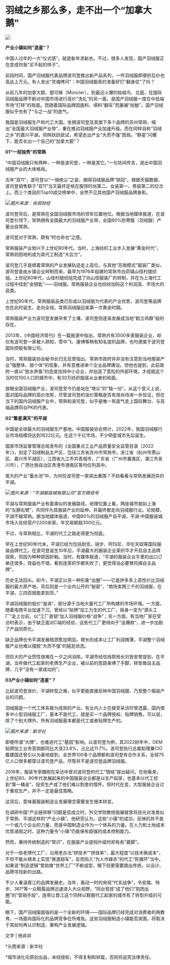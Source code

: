 # 羽绒之乡那么多，走不出一个“加拿大鹅”

![](https://inews.gtimg.com/newsapp_bt/0/15631531868/1000)

**产业小镇如何“造星”？**

中国人过年的一大“仪式感”，就是新年添新衣。不过，很多人发现，国产羽绒服正在变成你我“买不起的样子”。

前段时间，国产羽绒服代表品牌波司登推出新产品系列，一件羽绒服即便折后价也高达上万元。有人发出“灵魂拷问”：中国羽绒服真的准备好打“翻身仗”了吗？

从前几年的加拿大鹅、盟可睐（Moncler），到最近火爆的始祖鸟、北面，在国际羽绒服品牌不断对中国市场进行高价“洗礼”的另一面，是国产羽绒服一度在中低端市场“打转”的局面。而随着国际品牌因面料、填料“翻车”而屡被“祛魅”，国产羽绒服似乎也有了“与之一战”的底气。

我国是羽绒服生产和代工大国。坐拥波司登及其旗下多个品牌的苏州常熟，喊出“全国最大羽绒服产业带”，重在推动羽绒服产业加速升级。而在同样自称“羽绒之乡”的嘉兴平湖，同样跃跃欲试，希望走出产业“大而不强”困局。“群星”闪耀下，能否长出一个自己的“加拿大鹅”？

**01“一枝独秀”的常熟**

“中国羽绒服只有两种，一种是波司登，一种是其它。”一句坊间传言，道出中国羽绒服产业的大体格局。

去年“双11”，波司登以“一骑绝尘”之姿，摘得羽绒服品牌“销冠”。根据天猫数据，波司登销售额于“双11”当天最终定格在服饰时尚第二、女装第一、男装第二的位次上。而三个类目的Top10成交榜单中，全然不见其他国产羽绒服品牌身影。

![](https://inews.gtimg.com/newsapp_bt/0/15631531871/1000)_图片来源：央视财经_

波司登背后，是常熟在全国羽绒服市场的领军位置地位。根据当地媒体报道，在波司登引领下，常熟拥有全国最大的羽绒服产业带，全国60%防寒服（羽绒服）产量出自常熟。

波司登对于常熟，颇有“时也命也”之感。

常熟服装产业勃兴于上世纪80年代。当时，上海纺织工业步入发展“黄金时代”，常熟则因地利成为其代工制造“大后方”。

波司登几乎是顺着常熟的产业发展轨迹走上高位。与其他“苏南模式”服装厂类似，波司登是由乡镇企业转制而来，最早为1976年组建的常熟市白茆镇山径村缝纫组。上世纪80年代，山径村缝纫组完成了向山径服装厂的转制，并在为上海代工过程中找到“金钥匙”——羽绒服。常熟服装企业也纷纷加码这个利润高、市场大的品类。

上世纪90年代，常熟服装品类已形成以羽绒服为代表的产业优势，波司登等品牌也在此时诞生，走向全球。常熟羽绒服迎来第一次黄金时期。

常熟服装产业为波司登发展孕育了土壤，波司登则逐渐发展成当地“鹤立鸡群”般的存在。

2013年，《中国经济周刊》在一篇报道中指出，常熟共有3500多家服装企业，却仅有波司登一家被人熟知，雪中飞、康博等稍有知名度的品牌，也均隶属于波司登国际控股有限公司。

当时，常熟服装协会秘书长归无忌曾指出，常熟市政府并非没有注意到当地服装产业“强整体、弱个体”的现象，并有意推进单个企业品牌建设。但他也提到，此前政府一直以“放水养鱼”的态度扶持中小企业，并创造了宽松的外部环境，才成就这个当时仅100人口的城市中，有30万纺织服装从业者的局面。

放眼全国羽绒服产业，波司登至今仍是站在“塔尖”的“独一份”。从这个意义上说，面对国际品牌的高价攻势，尽管波司登的涨价策略是否有效尚待进一步验证，但在当下的国内羽绒服产业中，常熟和波司登，似乎是唯一有底气走上国际舞台、与高端品牌同台PK的代表。

**02“繁星满天”的平湖**

中国是全球最大的羽绒服生产基地。中国服装协会预计，2022年，我国羽绒服行业市场规模将达到1622亿元。在这个千亿市场，不少明星城市先后诞生。

国家市场监督管理总局发布的《全国重点工业产品质量安全监管目录（2022年）》，划定了羽绒制品主产区，包括江苏省苏州市常熟市，浙江省（杭州市萧山区、嘉兴市平湖区），江西省九江市共青城市，广东省（广州市番禺区、湛江市吴川市），广西壮族自治区贵港市港南区等均位列其中。

偌大的产业“蓄水池”中，为何仅波司登一家突出重围？不妨看看与常熟发展迥异的平湖。

![](https://inews.gtimg.com/newsapp_bt/0/15631531923/1000)_图片来源：“平湖服装城有限公司”官方微信号_

平湖与常熟服装产业有着类似的发展路径。地理位置上看，两座城市就如上海的“左膀右臂”，共同作为其服装产业的延伸，并最终都走向羽绒服行业。论规模，平湖不输常熟。据当地媒体报道，中国80%的羽绒服产自平湖，平湖·中国服装城市场入驻经营户2200余家，年交易额超300亿元。

不过，与常熟相比，平湖的代工之路走得更为彻底。

早在上世纪90年代末，平湖已经为包括耐克、锐步、阿玛尼、华伦天奴等国际服装品牌代工。在波司登诞生10年后，平湖最大的服装企业茉织华才开启自主品牌探索，但因为种种原因折戟。当时，有媒体报道，“平湖的服装企业手里的出口订单还很多，效益也不错，看到连茉织华都失败了，更觉得没必要冒险搞自主品牌”。

历史无法回头。如今，平湖正以另一种形象“出圈”——它是拼多多上高性价比羽绒服的最大原产地，背后则是一个业内公开的“秘密”，“商场卖两三千的羽绒服，在平湖，三四百就能拿到货。”

平湖羽绒服的低价“漩涡”，部分源于当地大量代工厂所构建的市场环境。一方面，随着电商平台加速下沉，曾经以“贴牌”加工为生的代工厂，摇身一变为“源头工厂”走上台前，以“工厂直销”加入羽绒服价格“战争”；另一方面，有当地厂家在受访时表示，由于缺乏面对C端的经验，这些代工厂更倾向于“追爆款”，进一步加剧了产品同质化。

缺乏品牌也令平湖发展瓶颈愈加明显。增长的成本让工厂利润摊薄，平湖整个羽绒服产业也难以摆脱“大而不强”的尴尬状态。

但巨大的产业惯性很难在一夕之间消除。平湖市经信局原局长刘皆安曾提到，在平湖，当年做代工起家的老牌生产企业，被以前的思路束缚了手脚，转型做自主品牌，几乎“没有一家成功的”。

**03产业小镇如何“造星”？**

比起波司登涨价，平湖转型之难，似乎更能直接反映中国羽绒服、乃至整个服装产业的问题。

羽绒服是一个代工体系极为成熟的产业。有业内人士在接受采访时曾透露，国内很多中小型羽绒服工厂，基本不是代工，就是买一个品牌授权、贴牌销售。可以说，除了个别大牌外，所有羽绒服基本都是代工或者贴牌生产的。

![](https://inews.gtimg.com/newsapp_bt/0/15631531924/1000)_图片来源：新华社_

即便所谓“大牌”，也难逃代工“基因”影响。以波司登为例，其2022财年中，OEM贴牌加工业务营销额同比大涨23.8%，占比达11.7%。波司登执行总裁助理兼CIO戴建国还曾引以为豪地提到，全世界100多个品牌都和波司登有合作关系，全球75亿人口很多都穿过波司登产品，尽管并不是波司登品牌羽绒服。

2016年，服装专家魏刚在采访中曾对波司登的代工“情结”提出疑问。在他看来，上世纪80、90年代发展起来的中国服装企业都是以生产起家，也基本以代工挖到“第一桶金”，投资生产成了他们难以割舍的情怀。但时代在变，大型服装企业过于重视生产，并不一定是最佳策略。

这背后，意味着服装制造业发展理念需要发生根本转变。

在调研中国“产业链转移”问题是否成立时，外交学院教授施展就曾将目光对准类似于常熟、平湖这样的“产业小镇”。他研究认为，这些“小镇”的成功，反映的并不是一个或几个企业的力量，而是中国制造业作为一个体系的力量。在人力和土地成本优势减弱之时，这种力量令“小镇”仍能保有超强的成本控制能力。

然而，秉持传统制造的“常识”，在服装产业提档升级时却有些“崴脚”。

对于一些老牌代工厂，沿用老办法“拼技术”“拼效率”，最大程度“以技术换成本”，不但不能从根本上实现“换道超车”，反而陷入“为人作嫁衣”的代工“死循环”当中。如果说“制造逻辑”曾助推“世界工厂”不断成型，眼下则更需要跳出传统，以设计、品牌寻找新的出路。

不少人重温晋江的品牌发展史。当年，轰动一时的央视“代言战争”，令安踏、特步、361°等一众鞋履品牌迅速进入大众视野，“同台竞技”成了他们“抱团出圈”的“营销手段”，连带让晋江这个同样以鞋服代工起家的城市有了转型升级的可能。

眼下，国产羽绒服面临的是一个全新的环境——国际品牌已经完成对消费者的再教育，一场面向国际化的品牌竞争在所难免。这些羽绒服制造小镇能否突围，将取决于其如何再认识制造、重构产业发展逻辑。

文字 | 杨弃非

*头图来源：新华社

*城市进化论原创出品，未经授权，不得复制和转载，否则将追究法律责任。

